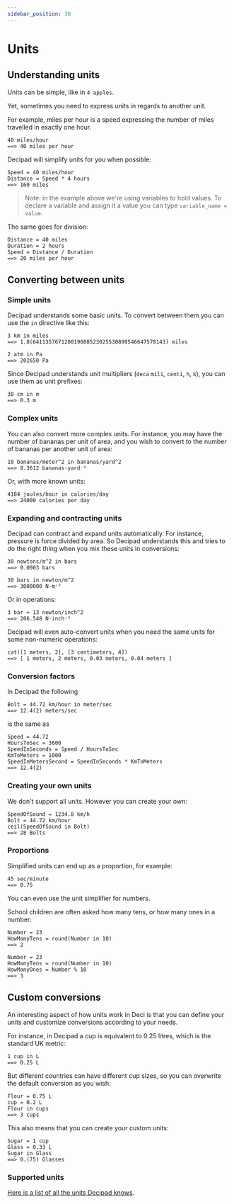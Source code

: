 ```yaml
---
sidebar_position: 30
---
```


# Units

## Understanding units

Units can be simple, like in `4 apples`.

Yet, sometimes you need to express units in regards to another unit.

For example, miles per hour is a speed expressing the number of miles travelled in exactly one hour.

```deci live
40 miles/hour
==> 40 miles per hour
```

Decipad will simplify units for you when possible:

```deci live
Speed = 40 miles/hour
Distance = Speed * 4 hours
==> 160 miles
```

> Note: in the example above we're using variables to hold values.
> To declare a variable and assign it a value you can type `variable_name = value`.

The same goes for division:

```deci live
Distance = 40 miles
Duration = 2 hours
Speed = Distance / Duration
==> 20 miles per hour
```

## Converting between units

### Simple units

Decipad understands some basic units. To convert between them you can use the `in` directive like this:

```deci live
3 km in miles
==> 1.8(641135767120019088523025530899546647578143) miles
```

```deci live
2 atm in Pa
==> 202650 Pa
```

Since Decipad understands unit multipliers (`deca` `mili`, `centi`, `h`, `k`), you can use them as unit prefixes:

```deci live
30 cm in m
==> 0.3 m
```

### Complex units

You can also convert more complex units. For instance, you may have the number of bananas per unit of area, and you wish to convert to the number of bananas per another unit of area:

```deci live
10 bananas/meter^2 in bananas/yard^2
==> 8.3612 bananas·yard⁻²
```

Or, with more known units:

```deci live
4184 joules/hour in calories/day
==> 24000 calories per day
```

### Expanding and contracting units

Decipad can contract and expand units automatically. For instance, pressure is force divided by area. So Decipad understands this and tries to do the right thing when you mix these units in conversions:

```deci live
30 newtons/m^2 in bars
==> 0.0003 bars
```

```deci live
30 bars in newton/m^2
==> 3000000 N·m⁻²
```

Or in operations:

```deci live
3 bar + 13 newton/inch^2
==> 206.548 N·inch⁻²
```

Decipad will even auto-convert units when you need the same units for some non-numeric operations:

```deci live
cat([1 meters, 2], [3 centimeters, 4])
==> [ 1 meters, 2 meters, 0.03 meters, 0.04 meters ]
```

### Conversion factors

In Decipad the following

```deci live
Bolt = 44.72 km/hour in meter/sec
==> 12.4(2) meters/sec
```

is the same as

```deci live
Speed = 44.72
HoursToSec = 3600
SpeedInSeconds = Speed / HoursToSec
KmToMeters = 1000
SpeedInMetersSecond = SpeedInSeconds * KmToMeters
==> 12.4(2)
```

### Creating your own units

We don't support all units. However you can create your own:

```
SpeedOfSound = 1234.8 km/h
Bolt = 44.72 km/hour
ceil(SpeedOfSound in Bolt)
==> 28 Bolts
```

### Proportions

Simplified units can end up as a proportion, for example:

```
45 sec/minute
==> 0.75
```

You can even use the unit simplifier for numbers.

School children are often asked how many tens, or how many ones in a number:

```
Number = 23
HowManyTens = round(Number in 10)
==> 2
```

```
Number = 23
HowManyTens = round(Number in 10)
HowManyOnes = Number % 10
==> 3
```

## Custom conversions

An interesting aspect of how units work in Deci is that you can define your  units and customize conversions according to your needs.

For instance, in Decipad a cup is equivalent to 0.25 litres, which is the standard UK metric:

```deci live
1 cup in L
==> 0.25 L
```

But different countries can have different cup sizes, so you can overwrite the default conversion as you wish:

```deci live
Flour = 0.75 L
cup = 0.2 L
Flour in cups
==> 3 cups
```

This also means that you can create your custom units:

```deci live
Sugar = 1 cup
Glass = 0.33 L
Sugar in Glass
==> 0.(75) Glasses
```


### Supported units

[Here is a list of all the units Decipad knows](/docs/docs/language/supported-units).

